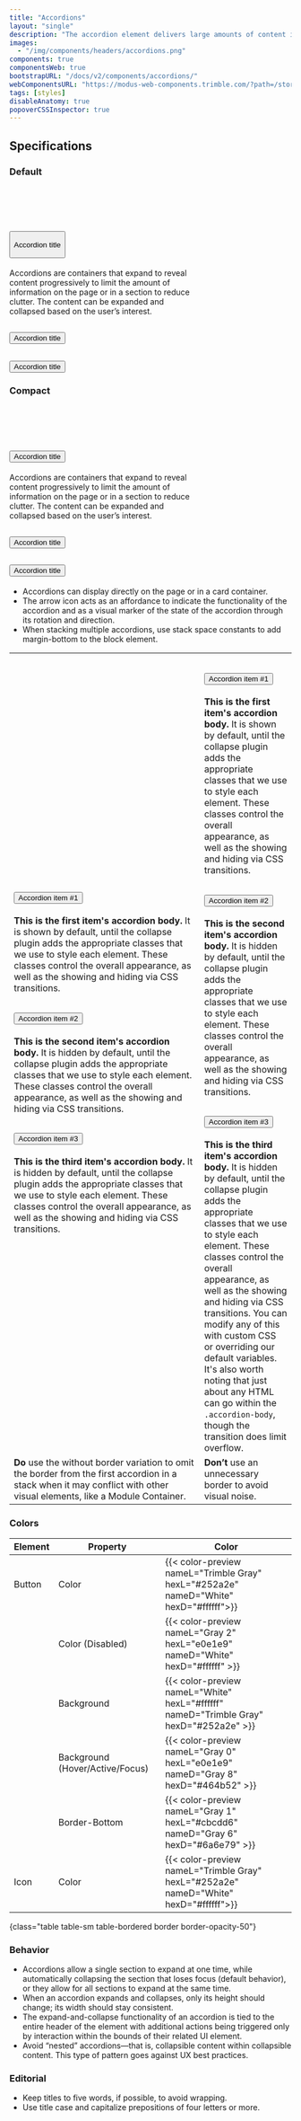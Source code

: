 ```yaml
---
title: "Accordions"
layout: "single"
description: "The accordion element delivers large amounts of content in a small space through progressive disclosure."
images:
  - "/img/components/headers/accordions.png"
components: true
componentsWeb: true
bootstrapURL: "/docs/v2/components/accordions/"
webComponentsURL: "https://modus-web-components.trimble.com/?path=/story/components-accordion--default"
tags: [styles]
disableAnatomy: true
popoverCSSInspector: true
---
```


## Specifications

### Default

<div class="bg-secondary bg-opacity-10 p-2 py-3 ps-5 mb-3"><br><br><br>
<div class="accordion mx-auto" id="accordionStyleExample" style="max-width: 340px">
  <div class="accordion-item">
    <h2 class="accordion-header">
      <button class="accordion-button pe-none"
        type="button"
        style="height:48px"
        aria-expanded="true"
        aria-controls="collapseOne"
        data-bs-toggle="popover"
        data-bs-placement="left"
        data-bs-title="Header"
        data-bs-custom-class="popover-css-inspector"
        data-css-inspector-hide="b-radius text-align user-select width">
        Accordion title
      </button>
    </h2>
    <div id="collapseOne" class="accordion-collapse collapse show" data-bs-parent="#accordionStyleExample">
      <div class="accordion-body"
        data-bs-toggle="popover"
        data-bs-placement="right"
        data-bs-title="Body"
        data-bs-custom-class="popover-css-inspector"
        data-css-inspector-hide="b-radius bg-color height text-align user-select width">
        Accordions are containers that expand to reveal content progressively to limit the amount of information on the page or in a section to reduce clutter. The content can be expanded and collapsed based on the user’s interest.
      </div>
    </div>
  </div>
  <div class="accordion-item">
    <h2 class="accordion-header">
      <button class="accordion-button collapsed" type="button" aria-expanded="false">
        Accordion title
      </button>
    </h2>
    <div id="collapseTwo" class="accordion-collapse collapse" data-bs-parent="#accordionStyleExample">
      <div class="accordion-body">
      </div>
    </div>
  </div>
  <div class="accordion-item">
    <h2 class="accordion-header">
      <button class="accordion-button collapsed" type="button" aria-expanded="false">
        Accordion title
      </button>
    </h2>
    <div id="collapseThree" class="accordion-collapse collapse" data-bs-parent="#accordionStyleExample">
      <div class="accordion-body">
      </div>
    </div>
  </div>
</div>
</div>

### Compact

<div class="bg-secondary bg-opacity-10 p-2 py-3 ps-5 mb-3"><br><br><br>
<div class="accordion accordion-sm mx-auto" id="accordionStyleSmallExample" style="max-width: 340px">
  <div class="accordion-item">
    <h2 class="accordion-header">
      <button class="accordion-button pe-none"
        type="button"
        aria-expanded="true"
        aria-controls="collapseOneSmall"
        data-bs-toggle="popover"
        data-bs-placement="left"
        data-bs-title="Header"
        data-bs-custom-class="popover-css-inspector"
        data-css-inspector-hide="b-radius text-align user-select width">
        Accordion title
      </button>
    </h2>
    <div id="collapseOneSmall" class="accordion-collapse collapse show" data-bs-parent="#accordionStyleSmallExample">
      <div class="accordion-body"
        data-bs-toggle="popover"
        data-bs-placement="right"
        data-bs-title="Body"
        data-bs-custom-class="popover-css-inspector"
        data-css-inspector-hide="b-radius bg-color height text-align user-select width">
        Accordions are containers that expand to reveal content progressively to limit the amount of information on the page or in a section to reduce clutter. The content can be expanded and collapsed based on the user’s interest.
      </div>
    </div>
  </div>
  <div class="accordion-item">
    <h2 class="accordion-header">
      <button class="accordion-button collapsed" type="button" aria-expanded="false">
        Accordion title
      </button>
    </h2>
    <div id="collapseTwoSmall" class="accordion-collapse collapse" data-bs-parent="#accordionStyleSmallExample">
      <div class="accordion-body">
      </div>
    </div>
  </div>
  <div class="accordion-item">
    <h2 class="accordion-header">
      <button class="accordion-button collapsed" type="button" aria-expanded="false">
        Accordion title
      </button>
    </h2>
    <div id="collapseThreeSmall" class="accordion-collapse collapse" data-bs-parent="#accordionStyleSmallExample">
      <div class="accordion-body">
      </div>
    </div>
  </div>
</div>
</div>

- Accordions can display directly on the page or in a card container.
- The arrow icon acts as an affordance to indicate the functionality of the accordion and as a visual marker of the state of the accordion through its rotation and direction.
- When stacking multiple accordions, use stack space constants to add margin-bottom to the block element.

<table class="table border">
  <tr>
    <td scope="col">
      <div class="accordion mx-auto" id="accordionStyleExample2">
  <div class="accordion-item">
    <h2 class="accordion-header">
      <button class="accordion-button" type="button" data-bs-toggle="collapse" data-bs-target="#collapseOne2" aria-expanded="true" aria-controls="collapseOne2">
        Accordion item #1
      </button>
    </h2>
    <div id="collapseOne2" class="accordion-collapse collapse show" data-bs-parent="#accordionStyleExample2">
      <div class="accordion-body">
        <strong>This is the first item's accordion body.</strong> It is shown by default, until the collapse plugin adds the appropriate classes that we use to style each element. These classes control the overall appearance, as well as the showing and hiding via CSS transitions.
      </div>
    </div>
  </div>
  <div class="accordion-item">
    <h2 class="accordion-header">
      <button class="accordion-button collapsed" type="button" data-bs-toggle="collapse" data-bs-target="#collapseTwo2" aria-expanded="false" aria-controls="collapseTwo2">
        Accordion item #2
      </button>
    </h2>
    <div id="collapseTwo2" class="accordion-collapse collapse" data-bs-parent="#accordionStyleExample2">
      <div class="accordion-body">
        <strong>This is the second item's accordion body.</strong> It is hidden by default, until the collapse plugin adds the appropriate classes that we use to style each element. These classes control the overall appearance, as well as the showing and hiding via CSS transitions.
      </div>
    </div>
  </div>
  <div class="accordion-item">
    <h2 class="accordion-header">
      <button class="accordion-button collapsed" type="button" data-bs-toggle="collapse" data-bs-target="#collapseThree2" aria-expanded="false" aria-controls="collapseThree2">
        Accordion item #3
      </button>
    </h2>
    <div id="collapseThree2" class="accordion-collapse collapse" data-bs-parent="#accordionStyleExample2">
      <div class="accordion-body">
        <strong>This is the third item's accordion body.</strong> It is hidden by default, until the collapse plugin adds the appropriate classes that we use to style each element. These classes control the overall appearance, as well as the showing and hiding via CSS transitions.
      </div>
    </div>
  </div>
</div>
      </div>
    </td>
    <td scope="col" class="w-50">
<div class="accordion border mx-auto" id="accordionStyleExample3" style="max-width: 500px">
  <div class="accordion-item border">
    <h2 class="accordion-header border-bottom">
      <button class="accordion-button" type="button" data-bs-toggle="collapse" data-bs-target="#collapseOne3" aria-expanded="true" aria-controls="collapseOne3">
        Accordion item #1
      </button>
    </h2>
    <div id="collapseOne3" class="accordion-collapse collapse show" data-bs-parent="#accordionStyleExample3">
      <div class="accordion-body">
        <strong>This is the first item's accordion body.</strong> It is shown by default, until the collapse plugin adds the appropriate classes that we use to style each element. These classes control the overall appearance, as well as the showing and hiding via CSS transitions.
      </div>
    </div>
  </div>
  <div class="accordion-item border">
    <h2 class="accordion-header border-bottom">
      <button class="accordion-button collapsed" type="button" data-bs-toggle="collapse" data-bs-target="#collapseTwo3" aria-expanded="false" aria-controls="collapseTwo3">
        Accordion item #2
      </button>
    </h2>
    <div id="collapseTwo3" class="accordion-collapse collapse" data-bs-parent="#accordionStyleExample3">
      <div class="accordion-body">
        <strong>This is the second item's accordion body.</strong> It is hidden by default, until the collapse plugin adds the appropriate classes that we use to style each element. These classes control the overall appearance, as well as the showing and hiding via CSS transitions.
      </div>
    </div>
  </div>
  <div class="accordion-item border">
    <h2 class="accordion-header border-bottom">
      <button class="accordion-button collapsed" type="button" data-bs-toggle="collapse" data-bs-target="#collapseThree3" aria-expanded="false" aria-controls="collapseThree3">
        Accordion item #3
      </button>
    </h2>
    <div id="collapseThree3" class="accordion-collapse collapse" data-bs-parent="#accordionStyleExample3">
      <div class="accordion-body">
        <strong>This is the third item's accordion body.</strong> It is hidden by default, until the collapse plugin adds the appropriate classes that we use to style each element. These classes control the overall appearance, as well as the showing and hiding via CSS transitions. You can modify any of this with custom CSS or overriding our default variables. It's also worth noting that just about any HTML can go within the <code>.accordion-body</code>, though the transition does limit overflow.
      </div>
    </div>
  </div>
    </td>
  </tr>
  <tr>
    <td class="do p-2">
      <strong class="text-success">Do </strong>use the without border variation
      to omit the border from the first accordion in a stack when it may
      conflict with other visual elements, like a Module Container.
    </td>
    <td class="dont p-2 align-top">
      <strong class="text-danger">Don’t </strong>use an unnecessary border to
      avoid visual noise.
    </td>
  </tr>
</table>

### Colors

<!-- prettier-ignore-start -->
| Element | Property                        | Color                                                                                  |
| ------- | ------------------------------- | -------------------------------------------------------------------------------------- |
| Button  | Color                           | {{< color-preview nameL="Trimble Gray" hexL="#252a2e" nameD="White" hexD="#ffffff">}}  |
|         | Color (Disabled)                | {{< color-preview nameL="Gray 2" hexL="e0e1e9" nameD="White" hexD="#ffffff" >}}        |
|         | Background                      | {{< color-preview nameL="White" hexL="#ffffff" nameD="Trimble Gray" hexD="#252a2e" >}} |
|         | Background (Hover/Active/Focus) | {{< color-preview nameL="Gray 0" hexL="e0e1e9" nameD="Gray 8" hexD="#464b52" >}}       |
|         | Border-Bottom                   | {{< color-preview nameL="Gray 1" hexL="#cbcdd6" nameD="Gray 6" hexD="#6a6e79" >}}      |
| Icon    | Color                           | {{< color-preview nameL="Trimble Gray" hexL="#252a2e" nameD="White" hexD="#ffffff">}}  |
{class="table table-sm table-bordered border border-opacity-50"}
<!-- prettier-ignore-end -->

### Behavior

- Accordions allow a single section to expand at one time, while automatically collapsing the section that loses focus (default behavior), or they allow for all sections to expand at the same time.
- When an accordion expands and collapses, only its height should change; its width should stay consistent.
- The expand-and-collapse functionality of an accordion is tied to the entire header of the element with additional actions being triggered only by interaction within the bounds of their related UI element.
- Avoid “nested” accordions—that is, collapsible content within collapsible content. This type of pattern goes against UX best practices.

### Editorial

- Keep titles to five words, if possible, to avoid wrapping.
- Use title case and capitalize prepositions of four letters or more.
